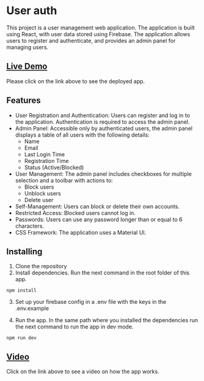 # User auth

This project is a user management web application. The application is built using React, with user data stored using Firebase. The application allows users to register and authenticate, and provides an admin panel for managing users.

## [Live Demo](https://user-auth-4aca2.web.app/)

Please click on the link above to see the deployed app.

## Features

- User Registration and Authentication: Users can register and log in to the application. Authentication is required to access the admin panel.
- Admin Panel: Accessible only by authenticated users, the admin panel displays a table of all users with the following details:
  - Name
  - Email
  - Last Login Time
  - Registration Time
  - Status (Active/Blocked)
- User Management: The admin panel includes checkboxes for multiple selection and a toolbar with actions to:
  - Block users
  - Unblock users
  - Delete user
- Self-Management: Users can block or delete their own accounts.
- Restricted Access: Blocked users cannot log in.
- Passwords: Users can use any password longer than or equal to 6 characters.
- CSS Framework: The application uses a Material UI.

## Installing

1. Clone the repository
2. Install dependencies. Run the next command in the root folder of this app.

```
npm install
```

3. Set up your firebase config in a .env file with the keys in the .env.example

4. Run the app. In the same path where you installed the dependencies run the next command to run the app in dev mode.

```
npm run dev
```

## [Video](https://drive.google.com/file/d/1yBUxTzIYZ796utUnK8tNBcyVC-VSHK46/view?usp=sharing)

Click on the link above to see a video on how the app works.
